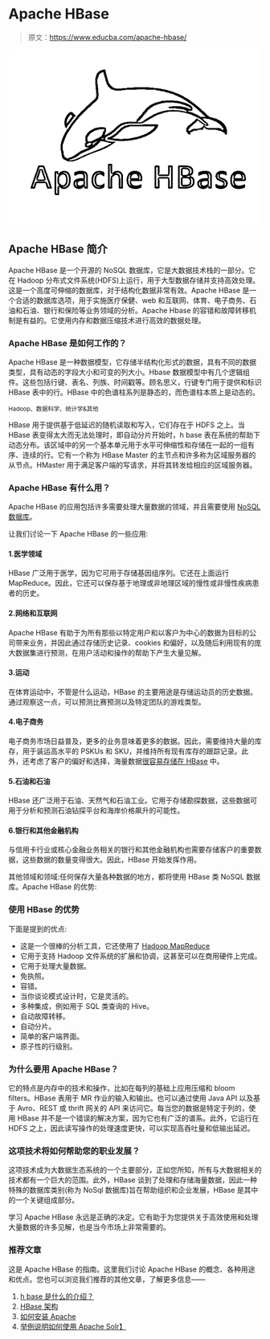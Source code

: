 # Apache HBase

> 原文：<https://www.educba.com/apache-hbase/>

![Apache HBase ](img/67c73a93f6bd35f4c4485253d6146248.png)



## Apache HBase 简介

Apache HBase 是一个开源的 NoSQL 数据库，它是大数据技术栈的一部分。它在 Hadoop 分布式文件系统(HDFS)上运行，用于大型数据存储并支持高效处理。这是一个高度可伸缩的数据库，对于结构化数据非常有效。Apache HBase 是一个合适的数据库选项，用于实施医疗保健、web 和互联网、体育、电子商务、石油和石油、银行和保险等业务领域的分析。Apache Hbase 的容错和故障转移机制是有益的。它使用内存和数据压缩技术进行高效的数据处理。

### Apache HBase 是如何工作的？

Apache HBase 是一种数据模型，它存储半结构化形式的数据，具有不同的数据类型，具有动态的字段大小和可变的列大小。Hbase 数据模型中有几个逻辑组件。这些包括行键、表名、列族、时间戳等。顾名思义，行键专门用于提供和标识 HBase 表中的行。HBase 中的色谱柱系列是静态的，而色谱柱本质上是动态的。

<small>Hadoop、数据科学、统计学&其他</small>

HBase 用于提供基于低延迟的随机读取和写入，它们存在于 HDFS 之上。当 HBase 表变得太大而无法处理时，即自动分片开始时，h base 表在系统的帮助下动态分布。该区域中的另一个基本单元用于水平可伸缩性和存储在一起的一组有序、连续的行。它有一个称为 HBase Master 的主节点和许多称为区域服务器的从节点。HMaster 用于满足客户端的写请求，并将其转发给相应的区域服务器。

### Apache HBase 有什么用？

Apache HBase 的应用包括许多需要处理大量数据的领域，并且需要使用 [NoSQL 数据库](https://www.educba.com/what-is-nosql-database/)。

让我们讨论一下 Apache HBase 的一些应用:

#### 1.医学领域

HBase 广泛用于医学，因为它可用于存储基因组序列。它还在上面运行 MapReduce。因此，它还可以保存基于地理或非地理区域的慢性或非慢性疾病患者的历史。

#### 2.网络和互联网

Apache HBase 有助于为所有那些以特定用户和以客户为中心的数据为目标的公司带来业务，并因此通过存储历史记录、cookies 和偏好，以及随后利用现有的庞大数据集进行预测，在用户活动和操作的帮助下产生大量见解。

#### 3.运动

在体育运动中，不管是什么运动，HBase 的主要用途是存储运动员的历史数据。通过观察这一点，可以预测比赛预测以及特定团队的游戏类型。

#### 4.电子商务

电子商务市场日益普及，更多的业务意味着更多的数据。因此，需要维持大量的库存，用于装运高水平的 PSKUs 和 SKU，并维持所有现有库存的跟踪记录。此外，还考虑了客户的偏好和选择，海量数据[很容易存储在 HBase](https://www.educba.com/what-is-hbase/) 中。

#### 5.石油和石油

HBase 还广泛用于石油、天然气和石油工业。它用于存储勘探数据，这些数据可用于分析和预测石油钻探平台和海岸价格飙升的可能性。

#### 6.银行和其他金融机构

与信用卡行业或核心金融业务相关的银行和其他金融机构也需要存储客户的重要数据，这些数据的数量变得很大。因此，HBase 开始发挥作用。

其他领域和领域:任何保存大量各种数据的地方，都将使用 HBase 类 NoSQL 数据库。Apache HBase 的优势:

### 使用 HBase 的优势

下面是提到的优点:

*   这是一个很棒的分析工具，它还使用了 [Hadoop MapReduce](https://www.educba.com/what-is-mapreduce-in-hadoop/)
*   它用于支持 Hadoop 文件系统的扩展和协调，这甚至可以在商用硬件上完成。
*   它用于处理大量数据。
*   免执照。
*   容错。
*   当你谈论模式设计时，它是灵活的。
*   多种集成，例如用于 SQL 类查询的 Hive。
*   自动故障转移。
*   自动分片。
*   简单的客户端界面。
*   原子性的行级别。

### 为什么要用 Apache HBase？

它的特点是内存中的技术和操作，比如在每列的基础上应用压缩和 bloom filters。HBase 表用于 MR 作业的输入和输出。也可以通过使用 Java API 以及基于 Avro、REST 或 thrift 网关的 API 来访问它。每当您的数据是特定于列的，使用 HBase 并不是一个错误的解决方案，因为它也有广泛的谱系。此外，它运行在 HDFS 之上，因此读写操作的处理速度更快，可以实现高吞吐量和低输出延迟。

### 这项技术将如何帮助您的职业发展？

这项技术成为大数据生态系统的一个主要部分，正如您所知，所有与大数据相关的技术都有一个巨大的范围。此外，HBase 谈到了处理和存储海量数据，因此一种特殊的数据库类别(称为 NoSql 数据库)旨在帮助组织和企业发展，HBase 是其中的一个关键组成部分。

学习 Apache HBase 永远是正确的决定。它有助于为您提供关于高效使用和处理大量数据的许多见解，也是当今市场上非常需要的。

### 推荐文章

这是 Apache HBase 的指南。这里我们讨论 Apache HBase 的概念、各种用途和优点。您也可以浏览我们推荐的其他文章，了解更多信息——

1.  [h base 是什么的介绍？](https://www.educba.com/what-is-hbase/)
2.  [HBase 架构](https://www.educba.com/hbase-architecture/)
3.  [如何安装 Apache](https://www.educba.com/install-apache/)
4.  [举例说明如何使用 Apache Solr】](https://www.educba.com/apache-solr/)





